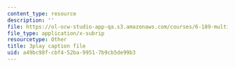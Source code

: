```yaml
---
content_type: resource
description: ''
file: https://ol-ocw-studio-app-qa.s3.amazonaws.com/courses/6-189-multicore-programming-primer-january-iap-2007/a49bc98fcbf452ba99517b9cb5de99b3_qR9y8dx_pW4.vtt
file_type: application/x-subrip
resourcetype: Other
title: 3play caption file
uid: a49bc98f-cbf4-52ba-9951-7b9cb5de99b3
---
```

